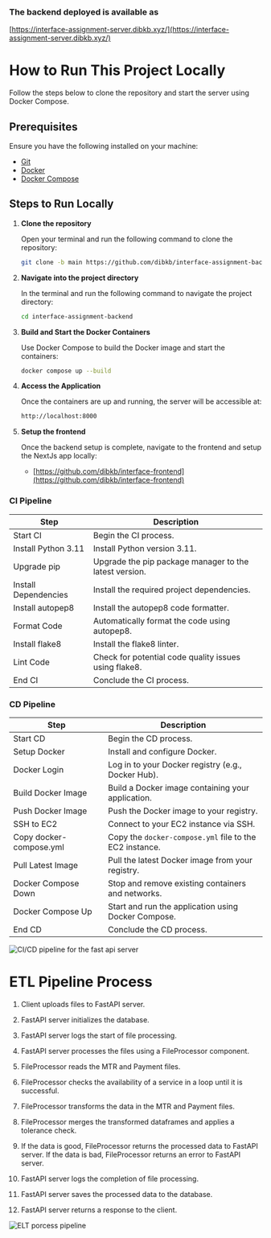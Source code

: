 ### The backend deployed is available as 
[https://interface-assignment-server.dibkb.xyz/](https://interface-assignment-server.dibkb.xyz/)

# How to Run This Project Locally

Follow the steps below to clone the repository and start the server using Docker Compose.

## Prerequisites

Ensure you have the following installed on your machine:

- [Git](https://git-scm.com/)
- [Docker](https://www.docker.com/)
- [Docker Compose](https://docs.docker.com/compose/)

## Steps to Run Locally

1. **Clone the repository**

   Open your terminal and run the following command to clone the repository:

   ```bash
   git clone -b main https://github.com/dibkb/interface-assignment-backend 
   ```
   
2. **Navigate into the project directory**

   In the terminal and run the following command to navigate the project directory:

   ```bash
   cd interface-assignment-backend 
   ```
3. **Build and Start the Docker Containers**

   Use Docker Compose to build the Docker image and start the containers:

   ```bash
   docker compose up --build
   ```

4. **Access the Application**

   Once the containers are up and running, the server will be accessible at:

   ```bash
   http://localhost:8000
   ```

4. **Setup the frontend**

   Once the backend setup is complete, navigate to the frontend and setup the NextJs app locally:
   - [https://github.com/dibkb/interface-frontend](https://github.com/dibkb/interface-frontend)



### CI Pipeline

| Step | Description |
|---|---|
| Start CI | Begin the CI process. |
| Install Python 3.11 | Install Python version 3.11. |
| Upgrade pip | Upgrade the pip package manager to the latest version. |
| Install Dependencies | Install the required project dependencies. |
| Install autopep8 | Install the autopep8 code formatter. |
| Format Code | Automatically format the code using autopep8. |
| Install flake8 | Install the flake8 linter. |
| Lint Code | Check for potential code quality issues using flake8. |
| End CI | Conclude the CI process. |

### CD Pipeline

| Step | Description |
|---|---|
| Start CD | Begin the CD process. |
| Setup Docker | Install and configure Docker. |
| Docker Login | Log in to your Docker registry (e.g., Docker Hub). |
| Build Docker Image | Build a Docker image containing your application. |
| Push Docker Image | Push the Docker image to your registry. |
| SSH to EC2 | Connect to your EC2 instance via SSH. |
| Copy docker-compose.yml | Copy the `docker-compose.yml` file to the EC2 instance. |
| Pull Latest Image | Pull the latest Docker image from your registry. |
| Docker Compose Down | Stop and remove existing containers and networks. |
| Docker Compose Up | Start and run the application using Docker Compose. |
| End CD | Conclude the CD process. |


![CI/CD pipeline for the fast api server](https://github.com/user-attachments/assets/0c5fd979-19fd-46c3-bf3c-945e4c9a5e00)

# ETL Pipeline Process

1. Client uploads files to FastAPI server.

2. FastAPI server initializes the database.

3. FastAPI server logs the start of file processing.

4. FastAPI server processes the files using a FileProcessor component.

5. FileProcessor reads the MTR and Payment files.

6. FileProcessor checks the availability of a service in a loop until it is successful.

7. FileProcessor transforms the data in the MTR and Payment files.

8. FileProcessor merges the transformed dataframes and applies a tolerance check.

9. If the data is good, FileProcessor returns the processed data to FastAPI server. If the data is bad, FileProcessor returns an error to FastAPI server.

10. FastAPI server logs the completion of file processing.

11. FastAPI server saves the processed data to the database.

12. FastAPI server returns a response to the client.


![ELT porcess pipeline](https://github.com/user-attachments/assets/daa29896-8b2d-4c00-ab12-653efcea6ee8)
